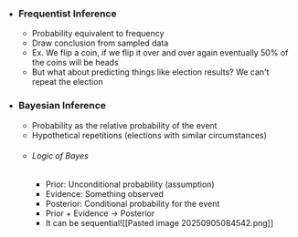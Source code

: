 
- ### Frequentist Inference
	- Probability equivalent to frequency
	- Draw conclusion from sampled data
	- Ex. We flip a coin, if we flip it over and over again eventually 50% of the coins will be heads
	- But what about predicting things like election results? We can't repeat the election

- ### Bayesian Inference
	- Probability as the relative probability of the event
	- Hypothetical repetitions (elections with similar circumstances)
	- ###### Logic of Bayes
		- Prior: Unconditional probability (assumption)
		- Evidence: Something observed
		- Posterior: Conditional probability for the event
		- Prior $+$ Evidence $\rightarrow$ Posterior
		- It can be sequential![[Pasted image 20250905084542.png]]